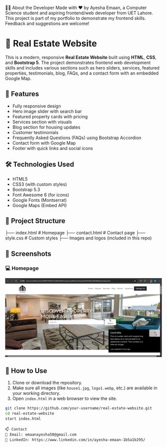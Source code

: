 🙋‍♀️ About the Developer
Made with ❤️ by Ayesha Emaan, a Computer Science student and aspiring frontend/web developer from UET Lahore.
This project is part of my portfolio to demonstrate my frontend skills. Feedback and suggestions are welcome!

# 🏡 Real Estate Website

This is a modern, responsive **Real Estate Website** built using **HTML**, **CSS**, and **Bootstrap 5**. The project demonstrates frontend web development skills and includes various sections such as hero sliders, services, featured properties, testimonials, blog, FAQs, and a contact form with an embedded Google Map.

## 🌟 Features

- Fully responsive design
- Hero image slider with search bar
- Featured property cards with pricing
- Services section with visuals
- Blog section for housing updates
- Customer testimonials
- Frequently Asked Questions (FAQs) using Bootstrap Accordion
- Contact form with Google Map
- Footer with quick links and social icons

## 🛠️ Technologies Used

- HTML5
- CSS3 (with custom styles)
- Bootstrap 5.3
- Font Awesome 6 (for icons)
- Google Fonts (Montserrat)
- Google Maps (Embed API)

## 📁 Project Structure

├── index.html # Homepage
├── contact.html # Contact page
├── style.css # Custom styles
├── Images and logos (included in this repo)


## 📸 Screenshots

### 💻 Homepage

![Homepage Screenshot](SS1.png)

## 📌 How to Use

1. Clone or download the repository.
2. Make sure all images (like `house1.jpg`, `logo1.webp`, etc.) are available in your working directory.
3. Open `index.html` in a web browser to view the site.

```bash
git clone https://github.com/your-username/real-estate-website.git
cd real-estate-website
start index.html

📫 Contact
📧 Email: emaanayesha50@gmail.com
🔗 LinkedIn: https://www.linkedin.com/in/ayesha-emaan-1b5a1b295/

